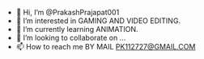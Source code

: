 - 👋 Hi, I’m @PrakashPrajapat001
- 👀 I’m interested in GAMING AND VIDEO EDITING.
- 🌱 I’m currently learning ANIMATION.
- 💞️ I’m looking to collaborate on ...
- 📫 How to reach me BY MAIL PK112727@GMAIL.COM

<!---
PrakashPrajapat001/PrakashPrajapat001 is a ✨ special ✨ repository because its `README.md` (this file) appears on your GitHub profile.
You can click the Preview link to take a look at your changes.
--->
